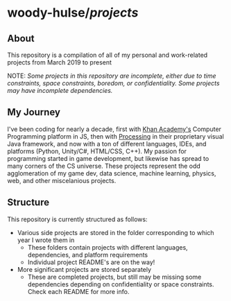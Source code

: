 # woody-hulse/*projects*

## About

This repository is a compilation of all of my personal and work-related projects from March 2019 to present

NOTE: *Some projects in this repository are incomplete, either due to time constraints, space constraints, boredom, or confidentiality. 
Some projects may have incomplete dependencies.*
  
## My Journey

I've been coding for nearly a decade, first with 
[Khan Academy's](https://www.khanacademy.org/computing/computer-programming) Computer Programming platform in JS, then with 
[Processing](https://www.processing.org) in their proprietary visual Java framework, and now with a ton of different languages, IDEs, and platforms
(Python, Unity/C#, HTML/CSS, C++). My passion for programming started in game development, but likewise has spread to many corners of the
CS universe. These projects represent the odd agglomeration of my game dev, data science, machine learning, physics, web, and other miscelanious
projects.

## Structure

This repository is currently structured as follows:
+ Various side projects are stored in the folder corresponding to which year I wrote them in
  - These folders contain projects with different languages, dependencies, and platform requirements
  - Individual project README's are on the way!
+ More significant projects are stored separately
  - These are completed projects, but still may be missing some dependencies depending on confidentiality or space constraints.
    Check each README for more info.
